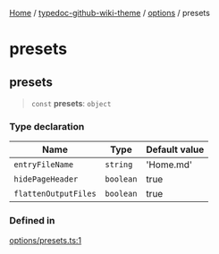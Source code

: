 [Home](../../../../README.md) / [typedoc-github-wiki-theme](../../../README.md) / [options](../../README.md) / presets

# presets

## presets

> `const` **presets**: `object`

### Type declaration

| Name                 | Type      | Default value |
| -------------------- | --------- | ------------- |
| `entryFileName`      | `string`  | 'Home.md'     |
| `hidePageHeader`     | `boolean` | true          |
| `flattenOutputFiles` | `boolean` | true          |

### Defined in

[options/presets.ts:1](https://github.com/typedoc2md/typedoc-plugin-markdown/blob/main/packages/typedoc-github-wiki-theme/src/options/presets.ts#L1)
